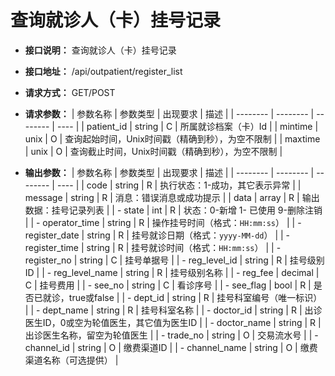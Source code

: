 # 查询就诊人（卡）挂号记录

- **接口说明：** 查询就诊人（卡）挂号记录
- **接口地址：** /api/outpatient/register_list
- **请求方式：** GET/POST
- **请求参数：**
    | 参数名称 | 参数类型 | 出现要求 | 描述 |
    | -------- | -------- | -------- | ---- |
    | patient_id | string | C | 所属就诊档案（卡）Id |
    | mintime | unix | O | 查询起始时间，Unix时间戳（精确到秒），为空不限制  |
    | maxtime | unix | O | 查询截止时间，Unix时间戳（精确到秒），为空不限制  |

- **输出参数：**
    | 参数名称 | 参数类型 | 出现要求 | 描述 |
    | -------- | -------- | -------- | ---- |
    | code | string | R | 执行状态：1-成功，其它表示异常 |
    | message | string | R | 消息：错误消息或成功提示 |
    | data | array | R | 输出数据：挂号记录列表 |
    | - state | int | R | 状态：0-新增 1- 已使用 9-删除注销 |
    | - operator_time | string | R | 操作挂号时间（格式：`HH:mm:ss`） |
    | - register_date | string | R | 挂号就诊日期（格式：`yyyy-MM-dd`） |
    | - register_time | string | R | 挂号就诊时间（格式：`HH:mm:ss`） |
    | - register_no | string | C | 挂号单据号 |
    | - reg_level_id | string | R | 挂号级别ID |
    | - reg_level_name | string | R | 挂号级别名称 |
    | - reg_fee | decimal | C | 挂号费用 |
    | - see_no | string | C | 看诊序号 |
    | - see_flag | bool | R | 是否已就诊，true或false |
    | - dept_id | string | R | 挂号科室编号（唯一标识） |
    | - dept_name | string | R | 挂号科室名称 |
    | - doctor_id | string | R | 出诊医生ID，0或空为轮值医生，其它值为医生ID |
    | - doctor_name | string | R | 出诊医生名称，留空为轮值医生 |
    | - trade_no | string | O | 交易流水号 |
    | - channel_id | string | O | 缴费渠道ID |
    | - channel_name | string | O | 缴费渠道名称（可选提供） |